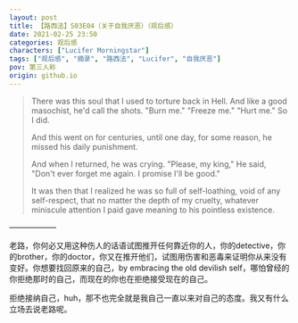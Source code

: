 ```yaml
---
layout: post
title: 【路西法】S03E04（关于自我厌恶）（观后感）
date: 2021-02-25 23:50
categories: 观后感
characters: ["Lucifer Morningstar"]
tags: ["观后感", "摘录", "路西法", "Lucifer", "自我厌恶"]
pov: 第三人称
origin: github.io
---
```


> There was this soul that I used to torture back in Hell. And like a good masochist, he'd call the shots. "Burn me." "Freeze me." "Hurt me." So I did. 
>
> And this went on for centuries, until one day, for some reason, he missed his daily punishment. 
>
> And when I returned, he was crying. "Please, my king," He said, "Don't ever forget me again. I promise I'll be good."
>
> It was then that I realized he was so full of self-loathing, void of any self-respect, that no matter the depth of my cruelty, whatever miniscule attention I paid gave meaning to his pointless existence.

——————

老路，你何必又用这种伤人的话语试图推开任何靠近你的人，你的detective，你的brother，你的doctor，你又在推开他们，试图用伤害和恶毒来证明你从来没有变好。你想要找回原来的自己，by embracing the old devilish self，哪怕曾经的你拒绝那时的自己，而现在的你也在拒绝接受现在的自己。

拒绝接纳自己，huh，那不也完全就是我自己一直以来对自己的态度。我又有什么立场去说老路呢。
